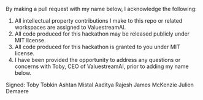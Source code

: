By making a pull request with my name below, I acknowledge the following:

1. All intellectual property contributions I make to this repo or related workspaces are assigned to ValuestreamAI.
2. All code produced for this hackathon may be released publicly under MIT license.
3. All code produced for this hackathon is granted to you under MIT license.
4. I have been provided the opportunity to address any questions or concerns with Toby, CEO of ValuestreamAI, prior to adding my name below.

Signed:
Toby Tobkin
Ashtan Mistal
Aaditya Rajesh
James McKenzie
Julien Demaere

